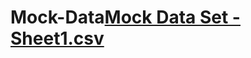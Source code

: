 # Mock-Data[Mock Data Set - Sheet1.csv](https://github.com/BruhTatoChip/Mock-Data/files/6964028/Mock.Data.Set.-.Sheet1.csv)
